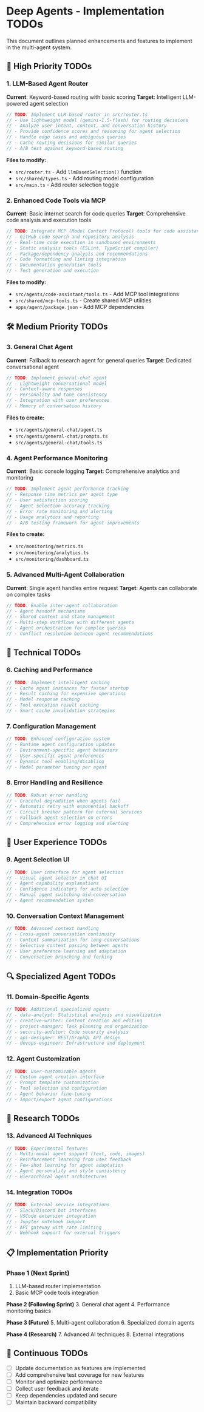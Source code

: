 # Deep Agents - Implementation TODOs

This document outlines planned enhancements and features to implement in the multi-agent system.

## 🎯 High Priority TODOs

### 1. LLM-Based Agent Router

**Current**: Keyword-based routing with basic scoring
**Target**: Intelligent LLM-powered agent selection

```typescript
// TODO: Implement LLM-based router in src/router.ts
// - Use lightweight model (gemini-1.5-flash) for routing decisions
// - Analyze user intent, context, and conversation history
// - Provide confidence scores and reasoning for agent selection
// - Handle edge cases and ambiguous queries
// - Cache routing decisions for similar queries
// - A/B test against keyword-based routing
```

**Files to modify:**

- `src/router.ts` - Add `llmBasedSelection()` function
- `src/shared/types.ts` - Add routing model configuration
- `src/main.ts` - Add router selection toggle

### 2. Enhanced Code Tools via MCP

**Current**: Basic internet search for code queries
**Target**: Comprehensive code analysis and execution tools

```typescript
// TODO: Integrate MCP (Model Context Protocol) tools for code assistance
// - GitHub code search and repository analysis
// - Real-time code execution in sandboxed environments
// - Static analysis tools (ESLint, TypeScript compiler)
// - Package/dependency analysis and recommendations
// - Code formatting and linting integration
// - Documentation generation tools
// - Test generation and execution
```

**Files to modify:**

- `src/agents/code-assistant/tools.ts` - Add MCP tool integrations
- `src/shared/mcp-tools.ts` - Create shared MCP utilities
- `apps/agent/package.json` - Add MCP dependencies

## 🛠️ Medium Priority TODOs

### 3. General Chat Agent

**Current**: Fallback to research agent for general queries
**Target**: Dedicated conversational agent

```typescript
// TODO: Implement general-chat agent
// - Lightweight conversational model
// - Context-aware responses
// - Personality and tone consistency
// - Integration with user preferences
// - Memory of conversation history
```

**Files to create:**

- `src/agents/general-chat/agent.ts`
- `src/agents/general-chat/prompts.ts`
- `src/agents/general-chat/tools.ts`

### 4. Agent Performance Monitoring

**Current**: Basic console logging
**Target**: Comprehensive analytics and monitoring

```typescript
// TODO: Implement agent performance tracking
// - Response time metrics per agent type
// - User satisfaction scoring
// - Agent selection accuracy tracking
// - Error rate monitoring and alerting
// - Usage analytics and reporting
// - A/B testing framework for agent improvements
```

**Files to create:**

- `src/monitoring/metrics.ts`
- `src/monitoring/analytics.ts`
- `src/monitoring/dashboard.ts`

### 5. Advanced Multi-Agent Collaboration

**Current**: Single agent handles entire request
**Target**: Agents can collaborate on complex tasks

```typescript
// TODO: Enable inter-agent collaboration
// - Agent handoff mechanisms
// - Shared context and state management
// - Multi-step workflows with different agents
// - Agent orchestration for complex queries
// - Conflict resolution between agent recommendations
```

## 🔧 Technical TODOs

### 6. Caching and Performance

```typescript
// TODO: Implement intelligent caching
// - Cache agent instances for faster startup
// - Result caching for expensive operations
// - Model response caching
// - Tool execution result caching
// - Smart cache invalidation strategies
```

### 7. Configuration Management

```typescript
// TODO: Enhanced configuration system
// - Runtime agent configuration updates
// - Environment-specific agent behaviors
// - User-specific agent preferences
// - Dynamic tool enabling/disabling
// - Model parameter tuning per agent
```

### 8. Error Handling and Resilience

```typescript
// TODO: Robust error handling
// - Graceful degradation when agents fail
// - Automatic retry with exponential backoff
// - Circuit breaker pattern for external services
// - Fallback agent selection on errors
// - Comprehensive error logging and alerting
```

## 🎨 User Experience TODOs

### 9. Agent Selection UI

```typescript
// TODO: User interface for agent selection
// - Visual agent selector in chat UI
// - Agent capability explanations
// - Confidence indicators for auto-selection
// - Manual agent switching mid-conversation
// - Agent recommendation system
```

### 10. Conversation Context Management

```typescript
// TODO: Advanced context handling
// - Cross-agent conversation continuity
// - Context summarization for long conversations
// - Selective context passing between agents
// - User preference learning and adaptation
// - Conversation branching and forking
```

## 🔍 Specialized Agent TODOs

### 11. Domain-Specific Agents

```typescript
// TODO: Additional specialized agents
// - data-analyst: Statistical analysis and visualization
// - creative-writer: Content creation and editing
// - project-manager: Task planning and organization
// - security-auditor: Code security analysis
// - api-designer: REST/GraphQL API design
// - devops-engineer: Infrastructure and deployment
```

### 12. Agent Customization

```typescript
// TODO: User-customizable agents
// - Custom agent creation interface
// - Prompt template customization
// - Tool selection and configuration
// - Agent behavior fine-tuning
// - Import/export agent configurations
```

## 🧪 Research TODOs

### 13. Advanced AI Techniques

```typescript
// TODO: Experimental features
// - Multi-modal agent support (text, code, images)
// - Reinforcement learning from user feedback
// - Few-shot learning for agent adaptation
// - Agent personality and style consistency
// - Hierarchical agent architectures
```

### 14. Integration TODOs

```typescript
// TODO: External service integrations
// - Slack/Discord bot interfaces
// - VSCode extension integration
// - Jupyter notebook support
// - API gateway with rate limiting
// - Webhook support for external triggers
```

## 📋 Implementation Priority

### Phase 1 (Next Sprint)

1. LLM-based router implementation
2. Basic MCP code tools integration

**Phase 2 (Following Sprint)**
3. General chat agent
4. Performance monitoring basics

**Phase 3 (Future)**
5. Multi-agent collaboration
6. Specialized domain agents

**Phase 4 (Research)**
7. Advanced AI techniques
8. External integrations

## 🔄 Continuous TODOs

- [ ] Update documentation as features are implemented
- [ ] Add comprehensive test coverage for new features
- [ ] Monitor and optimize performance
- [ ] Collect user feedback and iterate
- [ ] Keep dependencies updated and secure
- [ ] Maintain backward compatibility
